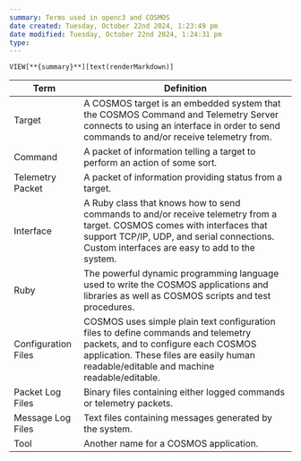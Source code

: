 ```yaml
---
summary: Terms used in openc3 and COSMOS
date created: Tuesday, October 22nd 2024, 1:23:49 pm
date modified: Tuesday, October 22nd 2024, 1:24:31 pm
type: 
---
```

`VIEW[**{summary}**][text(renderMarkdown)]`

| Term                | Definition                                                                                                                                                                                                              |
| ------------------- | ----------------------------------------------------------------------------------------------------------------------------------------------------------------------------------------------------------------------- |
| Target              | A COSMOS target is an embedded system that the COSMOS Command and Telemetry Server connects to using an interface in order to send commands to and/or receive telemetry from.                                           |
| Command             | A packet of information telling a target to perform an action of some sort.                                                                                                                                             |
| Telemetry Packet    | A packet of information providing status from a target.                                                                                                                                                                 |
| Interface           | A Ruby class that knows how to send commands to and/or receive telemetry from a target. COSMOS comes with interfaces that support TCP/IP, UDP, and serial connections. Custom interfaces are easy to add to the system. |
| Ruby                | The powerful dynamic programming language used to write the COSMOS applications and libraries as well as COSMOS scripts and test procedures.                                                                            |
| Configuration Files | COSMOS uses simple plain text configuration files to define commands and telemetry packets, and to configure each COSMOS application. These files are easily human readable/editable and machine readable/editable.     |
| Packet Log Files    | Binary files containing either logged commands or telemetry packets.                                                                                                                                                    |
| Message Log Files   | Text files containing messages generated by the system.                                                                                                                                                                 |
| Tool                | Another name for a COSMOS application.                                                                                                                                                                                  |
